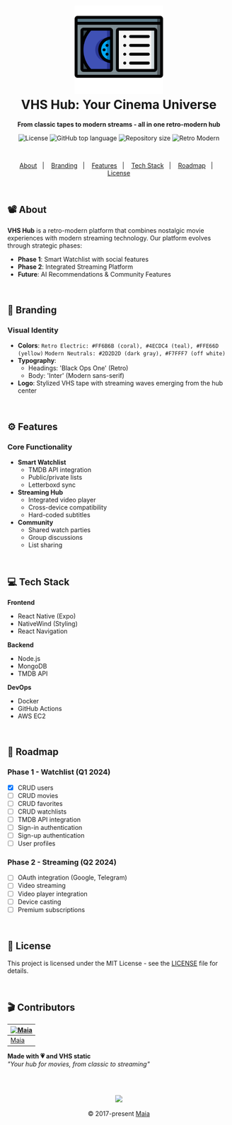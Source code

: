 <h1 align="center">
  <br>
  <img src=".github/assets/tape.png" alt="VHS Hub" width="200">
  <br>
  VHS Hub: Your Cinema Universe
  <br>
</h1>

<p align="center">
  <strong>From classic tapes to modern streams - all in one retro-modern hub</strong>
</p>

<p align="center">
  <img src="https://img.shields.io/github/license/gabrielmaialva33/vhshub-api?color=ff80ff&style=flat" alt="License" />
  <img src="https://img.shields.io/github/languages/top/gabrielmaialva33/vhshub-api?style=flat" alt="GitHub top language">
  <img src="https://img.shields.io/github/repo-size/gabrielmaialva33/vhshub-api?style=flat" alt="Repository size">
  <img src="https://img.shields.io/badge/retro-modern-ff00ff?style=flat" alt="Retro Modern">
</p>

<br>

<p align="center">
  <a href="#film_projector-about">About</a>&nbsp;&nbsp;&nbsp;|&nbsp;&nbsp;&nbsp;
  <a href="#art-branding">Branding</a>&nbsp;&nbsp;&nbsp;|&nbsp;&nbsp;&nbsp;
  <a href="#gear-features">Features</a>&nbsp;&nbsp;&nbsp;|&nbsp;&nbsp;&nbsp;
  <a href="#tech-stack">Tech Stack</a>&nbsp;&nbsp;&nbsp;|&nbsp;&nbsp;&nbsp;
  <a href="#rocket-roadmap">Roadmap</a>&nbsp;&nbsp;&nbsp;|&nbsp;&nbsp;&nbsp;
  <a href="#memo-license">License</a>
</p>

<br>

## :film_projector: About

**VHS Hub** is a retro-modern platform that combines nostalgic movie experiences with modern streaming technology. Our platform evolves through strategic phases:

- **Phase 1**: Smart Watchlist with social features
- **Phase 2**: Integrated Streaming Platform
- **Future**: AI Recommendations & Community Features

<br>

## :art: Branding

### Visual Identity
- **Colors**:
  ``` Retro Electric: #FF6B6B (coral), #4ECDC4 (teal), #FFE66D (yellow) ```
  ``` Modern Neutrals: #2D2D2D (dark gray), #F7FFF7 (off white) ```
- **Typography**:
    - Headings: 'Black Ops One' (Retro)
    - Body: 'Inter' (Modern sans-serif)
- **Logo**: Stylized VHS tape with streaming waves emerging from the hub center

<br>

## :gear: Features

### Core Functionality
- **Smart Watchlist**
    - TMDB API integration
    - Public/private lists
    - Letterboxd sync
- **Streaming Hub**
    - Integrated video player
    - Cross-device compatibility
    - Hard-coded subtitles
- **Community**
    - Shared watch parties
    - Group discussions
    - List sharing

<br>

## :computer: Tech Stack

**Frontend**
- React Native (Expo)
- NativeWind (Styling)
- React Navigation

**Backend**
- Node.js
- MongoDB
- TMDB API

**DevOps**
- Docker
- GitHub Actions
- AWS EC2

<br>

## :rocket: Roadmap

### Phase 1 - Watchlist (Q1 2024)
- [x] CRUD users
- [ ] CRUD movies
- [ ] CRUD favorites
- [ ] CRUD watchlists
- [ ] TMDB API integration
- [ ] Sign-in authentication
- [ ] Sign-up authentication
- [ ] User profiles

### Phase 2 - Streaming (Q2 2024)
- [ ] OAuth integration (Google, Telegram)
- [ ] Video streaming
- [ ] Video player integration
- [ ] Device casting
- [ ] Premium subscriptions

<br>

## :memo: License

This project is licensed under the MIT License - see the [LICENSE](LICENSE) file for details.

<br>

## :clapper: Contributors

| [![Maia](https://avatars.githubusercontent.com/u/26732067?size=100)](https://github.com/gabrielmaialva33) |
|-----------------------------------------------------------------------------------------------------------|
| [Maia](https://github.com/gabrielmaialva33)                                                               |

**Made with :heartpulse: and VHS static**  
*"Your hub for movies, from classic to streaming"*

<br/>
<br/>

<p align="center"><img src="https://raw.githubusercontent.com/gabrielmaialva33/gabrielmaialva33/master/assets/gray0_ctp_on_line.svg?sanitize=true" /></p>
<p align="center">&copy; 2017-present <a href="https://github.com/gabrielmaialva33/" target="_blank">Maia</a>